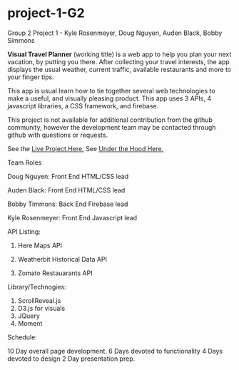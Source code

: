 # project-1-G2
Group 2 Project 1 - Kyle Rosenmeyer, Doug Nguyen, Auden Black, Bobby Simmons

**Visual Travel Planner** (working title) is a web app to help you plan your next vacation, by putting you there. After collecting your travel interests, the app displays the usual weather, current traffic, available restaurants and more to your finger tips. 

This app is usual learn how to tie together several web technologies to make a useful, and visually pleasing product. This app uses 3 APIs, 4 javascript libraries, a CSS framework, and firebase. 

This project is not available for additional contribution from the github community, however
the development team may be contacted through github with questions or requests.

See the [Live Project Here.](https://kylerosenmeyer.github.io/project-1-G2/)
See [Under the Hood Here.](https://github.com/kylerosenmeyer/project-1-G2)

Team Roles

Doug Nguyen: Front End HTML/CSS lead

Auden Black: Front End HTML/CSS lead

Bobby Timmons: Back End Firebase lead

Kyle Rosenmeyer: Front End Javascript lead

API Listing:

1. Here Maps API

2. Weatherbit Historical Data API

3. Zomato Restauarants API

Library/Technogies:

1. ScrollReveal.js 
2. D3.js for visuals
3. JQuery
4. Moment

Schedule:

10 Day overall page development.
    6 Days devoted to functionality
    4 Days devoted to design
2 Day presentation prep.






